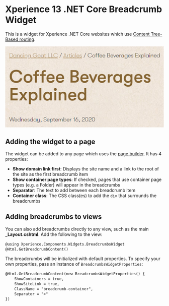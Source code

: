 # Xperience 13 .NET Core Breadcrumb Widget

This is a widget for Xperience .NET Core websites which use [Content Tree-Based routing](https://docs.xperience.io/developing-websites/implementing-routing/content-tree-based-routing).

![screenshot](/Components/Widgets/BreadcrumbsWidget/screenshot.png)

## Adding the widget to a page

The widget can be added to any page which uses the [page builder](https://docs.xperience.io/developing-websites/page-builder-development/creating-pages-with-editable-areas). It has 4 properties:

- **Show domain link first**: Displays the site name and a link to the root of the site as the first breadcrumb item
- **Show container page types**: If checked, pages that use container page types (e.g. a Folder) will appear in the breadcrumbs
- **Separator**: The text to add between each breadcrumb item
- **Container class**: The CSS class(es) to add the `div` that surrounds the breadcrumbs

## Adding breadcrumbs to views

You can also add breadcrumbs directly to any view, such as the main **_Layout.cshtml**. Add the following to the view:

```
@using Xperience.Components.Widgets.BreadcrumbsWidget
@Html.GetBreadcrumbContent()
```
The breadcrumbs will be initialized with default properties. To specify your own properties, pass an instance of `BreadcrumbsWidgetProperties`:

```
@Html.GetBreadcrumbContent(new BreadcrumbsWidgetProperties() {
    ShowContainers = true,
    ShowSiteLink = true,
    ClassName = "breadcrumb-container",
    Separator = ">"
})
```